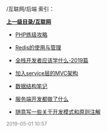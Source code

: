 /互联网/后端 索引：


**[上一级目录/互联网](/互联网/index.md)**

- [PHP练级攻略](/互联网/后端/PHP练级攻略.md)

- [Redis的使用与管理](/互联网/后端/Redis的使用与管理.md)

- [全栈开发者应该学什么-2019篇](/互联网/后端/全栈开发者应该学什么-2019篇.md)

- [加入service层的MVC架构](/互联网/后端/加入service层的MVC架构.md)

- [数据结构笔记](/互联网/后端/数据结构笔记.md)

- [服务端开发都做了什么](/互联网/后端/服务端开发都做了什么.md)

- [随意写一些关于开发模式和原则注解](/互联网/后端/随意写一些关于开发模式和原则注解.md)


<font size=2 color='grey'> 2019-05-01 10:57 </font>